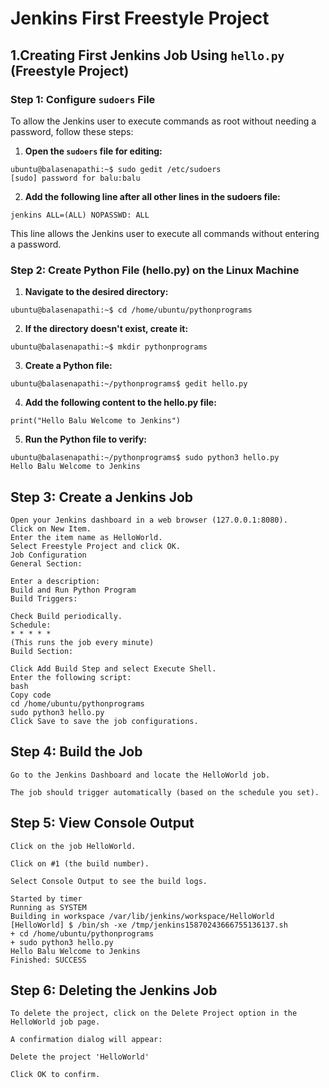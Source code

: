 # Jenkins First Freestyle Project

##  1.Creating First Jenkins Job Using `hello.py` (Freestyle Project)

### Step 1: Configure `sudoers` File
To allow the Jenkins user to execute commands as root without needing a password, follow these steps:

1. **Open the `sudoers` file for editing:**
```
ubuntu@balasenapathi:~$ sudo gedit /etc/sudoers
[sudo] password for balu:balu
```
2. **Add the following line after all other lines in the sudoers file:**
```
jenkins ALL=(ALL) NOPASSWD: ALL
```
This line allows the Jenkins user to execute all commands without entering a password.

### Step 2: Create Python File (hello.py) on the Linux Machine
1. **Navigate to the desired directory:**
```
ubuntu@balasenapathi:~$ cd /home/ubuntu/pythonprograms
```
2. **If the directory doesn't exist, create it:**
```
ubuntu@balasenapathi:~$ mkdir pythonprograms
```
3. **Create a Python file:**
```
ubuntu@balasenapathi:~/pythonprograms$ gedit hello.py
```
4. **Add the following content to the hello.py file:**
```
print("Hello Balu Welcome to Jenkins")
```
5. **Run the Python file to verify:**
```
ubuntu@balasenapathi:~/pythonprograms$ sudo python3 hello.py
Hello Balu Welcome to Jenkins
```

## Step 3: Create a Jenkins Job
```
Open your Jenkins dashboard in a web browser (127.0.0.1:8080).
Click on New Item.
Enter the item name as HelloWorld.
Select Freestyle Project and click OK.
Job Configuration
General Section:

Enter a description:
Build and Run Python Program
Build Triggers:

Check Build periodically.
Schedule:
* * * * *
(This runs the job every minute)
Build Section:

Click Add Build Step and select Execute Shell.
Enter the following script:
bash
Copy code
cd /home/ubuntu/pythonprograms
sudo python3 hello.py
Click Save to save the job configurations.
```

## Step 4: Build the Job
```
Go to the Jenkins Dashboard and locate the HelloWorld job.

The job should trigger automatically (based on the schedule you set).
```

## Step 5: View Console Output
```
Click on the job HelloWorld.

Click on #1 (the build number).

Select Console Output to see the build logs.

Started by timer
Running as SYSTEM
Building in workspace /var/lib/jenkins/workspace/HelloWorld
[HelloWorld] $ /bin/sh -xe /tmp/jenkins15870243666755136137.sh
+ cd /home/ubuntu/pythonprograms
+ sudo python3 hello.py
Hello Balu Welcome to Jenkins
Finished: SUCCESS
```
## Step 6: Deleting the Jenkins Job
```
To delete the project, click on the Delete Project option in the HelloWorld job page.

A confirmation dialog will appear:

Delete the project 'HelloWorld'

Click OK to confirm.
```
















